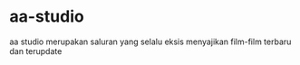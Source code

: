 # aa-studio
aa studio merupakan saluran yang selalu eksis menyajikan film-film terbaru dan terupdate
